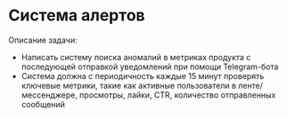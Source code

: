 # Система алертов

Описание задачи:
- Написать систему поиска аномалий в метриках продукта с последующей отправкой уведомлений при помощи Telegram-бота
- Система должна с периодичность каждые 15 минут проверять ключевые метрики, такие как активные пользователи в ленте/мессенджере, просмотры, лайки, CTR, количество отправленных сообщений

